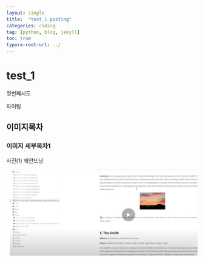 ```yaml
---
layout: single
title:  "test_1 posting"
categories: coding
tag: [python, blog, jekyll]
toc: true
typora-root-url: ../
---
```


# test_1

첫번째시도

파이팅

## 이미지목차

### 이미지 세부목차1

사진(1) 왜안뜨냥

![image-20230327211903968](/images/image-20230327211903968.png)
